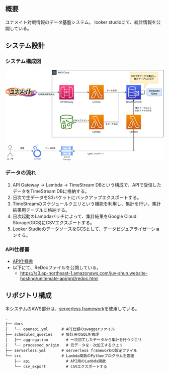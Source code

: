 
## 概要

ユナメイト対戦情報のデータ基盤システム。
looker studioにて、統計情報を公開している。

## システム設計

### システム構成図

![システム構成図](./docs/infra.png)

### データの流れ
1. API Gateway -> Lambda -> TimeStream DBという構成で、APIで受信したデータをTimeStream DBに格納する。
2. 日次で生データをS3バケットにバックアップエクスポートする。
3. TimeStreamのスケジュールクエリという機能を利用し、集計を行い、集計結果用テーブルに格納する。
4. 日次起動のLambdaバッチによって、集計結果をGoogle Cloud Storage(GCS)にCSVエクスポートする。
5. Looker StudioのデータソースをGCSとして、データビジュアライゼーションする。

### API仕様書

- [API仕様書](./docs/openapi.yml)
- 以下にて、ReDocファイルを公開している。
  - https://s3.ap-northeast-1.amazonaws.com/juv-shun.website-hosting/unitemate-api/prd/redoc.html

## リポジトリ構成

本システムのAWS部分は、[serverless framework](https://www.serverless.com)を使用している。

```
.
├── docs
│   └── openapi.yml      # API仕様のswaggerファイル
├── scheduled_queries    # 集計用のSQLを管理
│   ├── aggregation        # 一次加工したデータから集計を行うクエリ
│   └── processed_origin   # 元データを一次加工するクエリ
├── serverless.yml       # serverless frameworkの設定ファイル
└── src                  # Lambda関数のPythonプログラムを管理
    ├── api                # API用のLambda関数
    └── csv_export         # CSVエクスポートする
```
